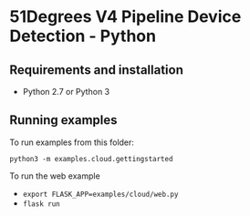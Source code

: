 # 51Degrees V4 Pipeline Device Detection - Python

## Requirements and installation

* Python 2.7 or Python 3

## Running examples

To run examples from this folder:

`python3 -m examples.cloud.gettingstarted`

To run the web example
* `export FLASK_APP=examples/cloud/web.py`
* `flask run`
